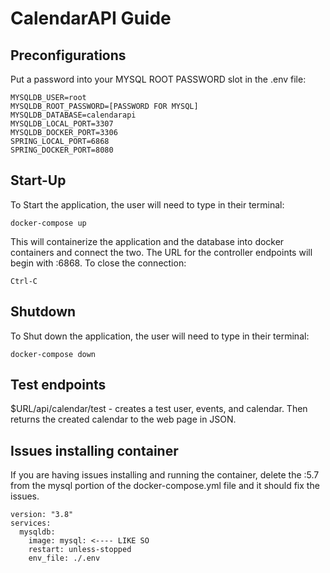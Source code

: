 # CalendarAPI Guide

## Preconfigurations
Put a password into your MYSQL ROOT PASSWORD slot in the .env file:
```
MYSQLDB_USER=root
MYSQLDB_ROOT_PASSWORD=[PASSWORD FOR MYSQL]
MYSQLDB_DATABASE=calendarapi
MYSQLDB_LOCAL_PORT=3307
MYSQLDB_DOCKER_PORT=3306
SPRING_LOCAL_PORT=6868
SPRING_DOCKER_PORT=8080
```

## Start-Up

To Start the application, the user will need to type in their terminal:
```
docker-compose up
```
This will containerize the application and the database into docker containers and connect the two.
The URL for the controller endpoints will begin with :6868.
To close the connection:
```
Ctrl-C
```

## Shutdown
To Shut down the application, the user will need to type in their terminal:
```
docker-compose down
```

## Test endpoints
$URL/api/calendar/test - creates a test user, events, and calendar. Then returns the created calendar to the web page
in JSON.

## Issues installing container
If you are having issues installing and running the container, delete the :5.7 from the mysql portion of the
docker-compose.yml file and it should fix the issues.
```
version: "3.8"
services:
  mysqldb:
    image: mysql: <---- LIKE SO
    restart: unless-stopped
    env_file: ./.env
  ```
